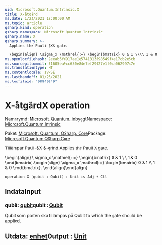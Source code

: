 ```yaml
---
uid: Microsoft.Quantum.Intrinsic.X
title: X-åtgärd
ms.date: 1/23/2021 12:00:00 AM
ms.topic: article
qsharp.kind: operation
qsharp.namespace: Microsoft.Quantum.Intrinsic
qsharp.name: X
qsharp.summary: >-
  Applies the Pauli $X$ gate.

  \begin{align} \sigma_x \mathrel{:=} \begin{bmatrix} 0 & 1 \\\\ 1 & 0 \end{bmatrix}. \end{align}
ms.openlocfilehash: 2eeab5fd917ae1e5741313698549f4e17cb2e5cb
ms.sourcegitcommit: 71605ea9cc630e84e7ef29027e1f0ea06299747e
ms.translationtype: MT
ms.contentlocale: sv-SE
ms.lasthandoff: 01/26/2021
ms.locfileid: "98849249"
---
```

# <a name="x-operation"></a><span data-ttu-id="3552b-102">X-åtgärd</span><span class="sxs-lookup"><span data-stu-id="3552b-102">X operation</span></span>

<span data-ttu-id="3552b-103">Namnrymd: [Microsoft. Quantum. inbyggt](xref:Microsoft.Quantum.Intrinsic)</span><span class="sxs-lookup"><span data-stu-id="3552b-103">Namespace: [Microsoft.Quantum.Intrinsic](xref:Microsoft.Quantum.Intrinsic)</span></span>

<span data-ttu-id="3552b-104">Paket: [Microsoft. Quantum. QSharp. Core](https://nuget.org/packages/Microsoft.Quantum.QSharp.Core)</span><span class="sxs-lookup"><span data-stu-id="3552b-104">Package: [Microsoft.Quantum.QSharp.Core](https://nuget.org/packages/Microsoft.Quantum.QSharp.Core)</span></span>


<span data-ttu-id="3552b-105">Tillämpar Pauli-$X $-grind.</span><span class="sxs-lookup"><span data-stu-id="3552b-105">Applies the Pauli $X$ gate.</span></span>

<span data-ttu-id="3552b-106">\begin{align} \ sigma_x \mathrel{: =} \begin{bmatrix} 0 & 1 \\ \\ 1 & 0 \end{bmatrix}.</span><span class="sxs-lookup"><span data-stu-id="3552b-106">\begin{align} \sigma_x \mathrel{:=} \begin{bmatrix} 0 & 1 \\\\ 1 & 0 \end{bmatrix}.</span></span>
<span data-ttu-id="3552b-107">\end{align}</span><span class="sxs-lookup"><span data-stu-id="3552b-107">\end{align}</span></span>

```qsharp
operation X (qubit : Qubit) : Unit is Adj + Ctl
```


## <a name="input"></a><span data-ttu-id="3552b-108">Indata</span><span class="sxs-lookup"><span data-stu-id="3552b-108">Input</span></span>

### <a name="qubit--qubit"></a><span data-ttu-id="3552b-109">qubit: [qubit](xref:microsoft.quantum.lang-ref.qubit)</span><span class="sxs-lookup"><span data-stu-id="3552b-109">qubit : [Qubit](xref:microsoft.quantum.lang-ref.qubit)</span></span>

<span data-ttu-id="3552b-110">Qubit som porten ska tillämpas på.</span><span class="sxs-lookup"><span data-stu-id="3552b-110">Qubit to which the gate should be applied.</span></span>



## <a name="output--unit"></a><span data-ttu-id="3552b-111">Utdata: [enhet](xref:microsoft.quantum.lang-ref.unit)</span><span class="sxs-lookup"><span data-stu-id="3552b-111">Output : [Unit](xref:microsoft.quantum.lang-ref.unit)</span></span>

